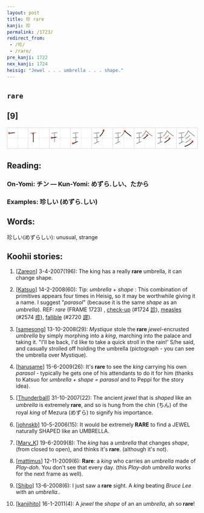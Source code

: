 ```yaml
---
layout: post
title: 珍 rare
kanji: 珍
permalink: /1723/
redirect_from:
 - /珍/
 - /rare/
pre_kanji: 1722
nex_kanji: 1724
heisig: "Jewel . . . umbrella . . . shape."
---
```


## `rare`

## [9]

<div class="stroke"><img src="../images/E78F8D.png" /></div>

## Reading:

### On-Yomi: チン &mdash; Kun-Yomi: めずら.しい、たから

### Examples: 珍しい (めずら.しい)

## Words:

珍しい(めずらしい): unusual, strange

## Koohii stories:

1) [<a href="http://kanji.koohii.com/profile/Zareon">Zareon</a>] 3-4-2007(196): The king has a really<strong> rare</strong> umbrella, it can change shape. 

2) [<a href="http://kanji.koohii.com/profile/Katsuo">Katsuo</a>] 14-2-2008(60): Tip: <em>umbrella</em> + <em>shape</em> : This combination of primitives appears four times in Heisig, so it may be worthwhile giving it a name. I suggest &quot;<em>parasol</em>&quot; (because it is the same <em>shape</em> as an <em>umbrella</em>). REF: <em>rare</em> (FRAME 1723) , <a href="../1724">check-up</a> <span class="index">(#1724 <a href="http://jisho.org/kanji/details/診">診</a>)</span>, <a href="../2574">measles</a> <span class="index">(#2574 <a href="http://jisho.org/kanji/details/疹">疹</a>)</span>, <a href="../2720">fallible</a> <span class="index">(#2720 <a href="http://jisho.org/kanji/details/謬">謬</a>)</span>. 

3) [<a href="http://kanji.koohii.com/profile/samesong">samesong</a>] 13-10-2008(29): <em>Mystique</em> stole the<strong> rare</strong> <em>jewel</em>-encrusted <em>umbrella</em> by simply morphing into a <em>king</em>, marching into the palace and taking it. &quot;I&#039;ll be back, I&#039;d like to take a quick stroll in the rain!&#039; S/he said, and casually strolled off holding the umbrella (pictograph - you can see the umbrella over Mystique). 

4) [<a href="http://kanji.koohii.com/profile/harusame">harusame</a>] 15-6-2009(26): It&#039;s<strong> rare</strong> to see the <em>king</em> carrying his own <em>parasol</em> - typically he gets one of his attendants to do it for him (thanks to Katsuo for <em>umbrella + shape = parasol</em> and to Peppi for the story idea). 

5) [<a href="http://kanji.koohii.com/profile/Thunderball">Thunderball</a>] 31-10-2007(22): The ancient <em>jewel</em> that is <em>shaped</em> like an <em>umbrella</em> is extremely<strong> rare</strong>, and so is hung from the chin (ちん) of the royal <em>king</em> of Mezura (めずら) to signify his importance. 

6) [<a href="http://kanji.koohii.com/profile/johnskb">johnskb</a>] 10-5-2006(15): It would be extremely<strong> RARE</strong> to find a JEWEL naturally SHAPED like an UMBRELLA. 

7) [<a href="http://kanji.koohii.com/profile/Mary_K">Mary_K</a>] 19-6-2009(8): The <em>king</em> has a <em>umbrella</em> that changes <em>shape</em>, (from closed to open), and thinks it&#039;s<strong> rare</strong>. (although it&#039;s not). 

8) [<a href="http://kanji.koohii.com/profile/mattimus">mattimus</a>] 12-11-2009(6): <strong>Rare</strong>: a <em>king</em> who carries an <em>umbrella</em> made of <em>Play-doh</em>. You don&#039;t see that every day. (this <em>Play-doh umbrella</em> works for the next frame as well). 

9) [<a href="http://kanji.koohii.com/profile/Shibo">Shibo</a>] 13-6-2008(6): I just saw a<strong> rare</strong> sight. A <em>king</em> beating <em>Bruce Lee</em> with an <em>umbrella</em>.. 

10) [<a href="http://kanji.koohii.com/profile/kanjihito">kanjihito</a>] 16-1-2011(4): A <em>jewel</em> the <em>shape</em> of an an <em>umbrella</em>, ah so<strong> rare</strong>! 
